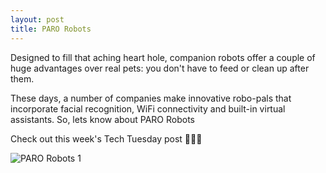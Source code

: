 ```yaml
---
layout: post
title: PARO Robots
---
```

<p>Designed to fill that aching heart hole, companion robots offer a couple of huge advantages over real pets: you don't have to feed or clean up after them.<p/>
<p>These days, a number of companies make innovative robo-pals that incorporate facial recognition, WiFi connectivity and built-in virtual assistants. So, lets know about PARO Robots<p/>
<p>Check out this week's Tech Tuesday post 💫💥📯<p/>

<img src="/images/tech-tuesdays-content/ELE/PARO Robots/1.png" alt="PARO Robots 1">

